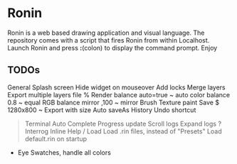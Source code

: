 # Ronin

Ronin is a web based drawing application and visual language. 
The repository comes with a script that fires Ronin from within Localhost.
Launch Ronin and press **:**(colon) to display the command prompt. 
Enjoy

## TODOs
  General
    Splash screen
    Hide widget on mouseover
    Add locks
    Merge layers
    Export multiple layers file
  % Render
    balance auto=true ~ auto color
    balance 0.8       ~ equal RGB balance
    mirror ,100       ~ mirror
  Brush
    Texture paint
  Save
    $ 1280x800          ~ Export with size
    Auto saveAs
  History
    Undo shortcut
  > Terminal
    Auto Complete
    Progress update
    Scroll logs
    Expand logs
  ? Interrog
    Inline Help
  / Load
    Load .rin files, instead of "Presets"
    Load default.rin on startup
  * Eye
    Swatches, handle all colors
